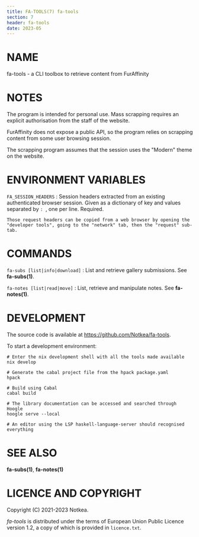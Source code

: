 ```yaml
---
title: FA-TOOLS(7) fa-tools
section: 7
header: fa-tools
date: 2023-05
---
```



# NAME

fa-tools - a CLI toolbox to retrieve content from FurAffinity


# NOTES

The program is intended for personal use.
Mass scrapping requires an explicit authorisation from the staff of the
website.

FurAffinity does not expose a public API, so the program relies on scrapping
content from some user browsing session.

The scrapping program assumes that the session uses the "Modern" theme on the
website.


# ENVIRONMENT VARIABLES

`FA_SESSION_HEADERS`
:   Session headers extracted from an existing authenticated browser session.
    Given as a dictionary of key and values separated by `: `, one per line.
    Required.

    Those request headers can be copied from a web browser by opening the
    "developer tools", going to the "network" tab, then the "request" sub-tab.


# COMMANDS

`fa-subs [list|info|download]`
:   List and retrieve gallery submissions. See __fa-subs(1)__.

`fa-notes [list|read|move]`
:   List, retrieve and manipulate notes. See __fa-notes(1)__.


# DEVELOPMENT

The source code is available at <https://github.com/Notkea/fa-tools>.

To start a development environment:

```fish
# Enter the nix development shell with all the tools made available
nix develop

# Generate the cabal project file from the hpack package.yaml
hpack

# Build using Cabal
cabal build

# The library documentation can be accessed and searched through Hoogle
hoogle serve --local

# An editor using the LSP haskell-language-server should recognised everything
```


# SEE ALSO

__fa-subs(1)__, __fa-notes(1)__


# LICENCE AND COPYRIGHT

Copyright (C) 2021-2023 Notkea.

_fa-tools_ is distributed under the terms of European Union Public Licence
version 1.2, a copy of which is provided in `licence.txt`.

